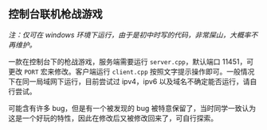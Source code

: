 ## 控制台联机枪战游戏

*注：仅可在 windows 环境下运行，由于是初中时写的代码，非常屎山，大概率不再维护。*

一款在控制台下的枪战游戏，服务端需要运行 `server.cpp`，默认端口 11451，可更改 `PORT` 宏来修改。客户端运行 `client.cpp` 按照文字提示操作即可。一般情况下在同一局域网下运行，目前尝试过 ipv4，ipv6 以及域名不确定能否运行，请自行尝试。

可能含有许多 bug，但是有一个被发现的 bug 被特意保留了，当时同学一致认为这是一个好玩的特性，因此在修改后又被修改回来了，可自行探索。
